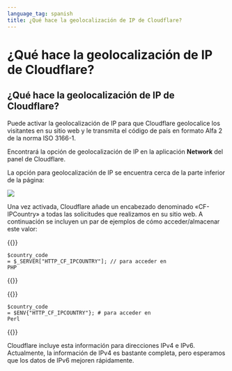 ```yaml
---
language_tag: spanish
title: ¿Qué hace la geolocalización de IP de Cloudflare?
---
```


# ¿Qué hace la geolocalización de IP de Cloudflare?

## ¿Qué hace la geolocalización de IP de Cloudflare?

Puede activar la geolocalización de IP para que Cloudflare geolocalice los visitantes en su sitio web y le transmita el código de país en formato Alfa 2 de la norma ISO 3166-1. 

Encontrará la opción de geolocalización de IP en la aplicación **Network** del panel de Cloudflare.

La opción para geolocalización de IP se encuentra cerca de la parte inferior de la página:

![](/support/static/IPGeolocation2.png)

Una vez activada, Cloudflare añade un encabezado denominado «CF-IPCountry» a todas las solicitudes que realizamos en su sitio web. A continuación se incluyen un par de ejemplos de cómo acceder/almacenar este valor:


{{<raw>}}<pre class="CodeBlock CodeBlock-with-rows CodeBlock-scrolls-horizontally CodeBlock-is-light-in-light-theme CodeBlock--language-txt" language="txt"><code><span class="CodeBlock--rows"><span class="CodeBlock--rows-content"><span class="CodeBlock--row"><span class="CodeBlock--row-indicator"></span><div class="CodeBlock--row-content"><span class="CodeBlock--token-plain">$country_code = $_SERVER[&quot;HTTP_CF_IPCOUNTRY&quot;]; // para acceder en PHP</span></div></span></span></span></code></pre>{{</raw>}}


{{<raw>}}<pre class="CodeBlock CodeBlock-with-rows CodeBlock-scrolls-horizontally CodeBlock-is-light-in-light-theme CodeBlock--language-txt" language="txt"><code><span class="CodeBlock--rows"><span class="CodeBlock--rows-content"><span class="CodeBlock--row"><span class="CodeBlock--row-indicator"></span><div class="CodeBlock--row-content"><span class="CodeBlock--token-plain">$country_code = $ENV{&quot;HTTP_CF_IPCOUNTRY&quot;}; # para acceder en Perl</span></div></span></span></span></code></pre>{{</raw>}}

Cloudflare incluye esta información para direcciones IPv4 e IPv6. Actualmente, la información de IPv4 es bastante completa, pero esperamos que los datos de IPv6 mejoren rápidamente.
